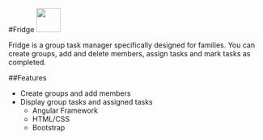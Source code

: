 #Fridge     <img src="https://cdn2.iconfinder.com/data/icons/windows-8-metro-style/512/fridge.png" width="48">

Fridge is a group task manager specifically designed for families. You can create groups, add and delete members, assign tasks and mark tasks as completed. 


##Features 
*  Create groups and add members
* Display group tasks and assigned tasks
  * Angular Framework
  * HTML/CSS 
  * Bootstrap 



